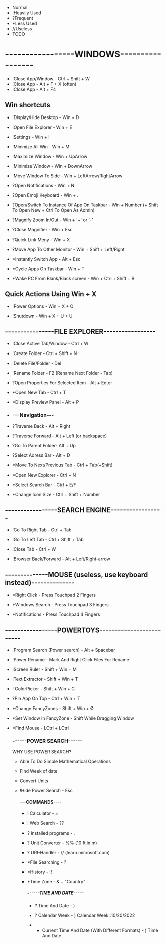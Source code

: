* Normal
* !Heavily Used
* ?Frequent
* *Less Used
* //Useless
* TODO

# -----------------WINDOWS-----------------

* !Close App/Window - Ctrl + Shift + W
* !Close App - Alt + F + X (often)
* !Close App - Alt + F4

## Win shortcuts

* !Display/Hide Desktop - Win + D

* !Open File Explorer - Win + E

* !Settings - Win + I

* !Minimize All Win - Win + M

* !Maximize Window - Win + UpArrow
* !Minimize Window - Win + DownArrow
* !Move Window To Side - Win + LeftArrow/RightArrow

* ?Open Notifications - Win + N

* ?Open Emoji Keyboard - Win + .

* ?Open/Switch To Instance Of App On Taskbar - Win + Number (+ Shift To Open New + Ctrl To Open As Admin)

* ?Magnify Zoom In/Out - Win + '+' or '-'
* ?Close Magnifier - Win + Esc

* ?Quick Link Meny - Win + X

* ?Move App To Other Monitor - Win + Shift + Left/Right

* *Instantly Switch App - Alt + Esc

* *Cycle Apps On Taskbar - Win + T

* *Wake PC From Blank/Black screen - Win + Ctrl + Shift + B

## Quick Actions Using Win + X

* !Power Options - Win + X + O

* !Shutdown - Win + X + U + U

## ----------------FILE EXPLORER-----------------

* !Close Active Tab/Window - Ctrl + W

* !Create Folder - Ctrl + Shift + N

* !Delete File/Folder - Del

* !Rename Folder - F2 (Rename Next Folder - Tab)

* ?Open Properties For Selected Item - Alt + Enter

* *Open New Tab - Ctrl + T

* *Display Preview Panel - Alt + P

* ### ---Navigation---

* ?Traverse Back - Alt + Right

* ?Traverse Forward - Alt + Left (or backspace)

* ?Go To Parent Folder- Alt + Up

* ?Select Adress Bar - Alt + D 

* *Move To Next/Previous Tab - Ctrl + Tab(+Shift)

* *Open New Explorer - Ctrl + N

* *Select Search Bar - Ctrl + E/F

* *Change Icon Size - Ctrl + Shift + Number


## -----------------SEARCH ENGINE-----------------

* !Go To Right Tab - Ctrl + Tab

* !Go To Left Tab - Ctrl + Shift + Tab

* !Close Tab - Ctrl + W

* !Browser Back/Forward - Alt + Left/Right-arrow

## --------------MOUSE (useless, use keyboard instead)--------------

* *Right Click - Press Touchpad 2 Fingers

* *Windows Search - Press Touchpad 3 Fingers

* *Notifications - Press Touchpad 4 Fingers

## -----------------POWERTOYS-------------------------

* !Program Search (Power search) - Alt + Spacebar

* !Power Rename - Mark And Right Click Files For Rename

* !Screen Ruler - Shift + Win + M

* !Text Extractor - Shift + Win + T

* ! ColorPicker - Shift + Win + C

* ?Pin App On Top - Ctrl + Win + T

* *Change FancyZones - Shift + Win + Ø

* *Set Window In FancyZone - Shift While Dragging Window

* *Find Mouse - LCtrl + LCtrl


	### ------POWER SEARCH------
	WHY USE POWER SEARCH?

	- Able To Do Simple Mathematical Operations

	- Find Week of date

	- Convert Units

	* !Hide Power Search - Esc

		#### ---COMMANDS----

		* ! Calculator - =

		* ! Web Search - ??

		* ? Installed programs - .

		* ? Unit Converter - %% (10 ft in m)

		* ? URI-Handler - // (learn.microsoft.com)

		* *File Searching - ?

		* *History - !!

		* *Time Zone - & + "Country"

			##### ------TIME AND DATE-----

			* ? Time And Date - )

			* ? Calendar Week - ) Calendar Week::10/20/2022

			* * Current Time And Date (With Different Formats) - ) Time And Date